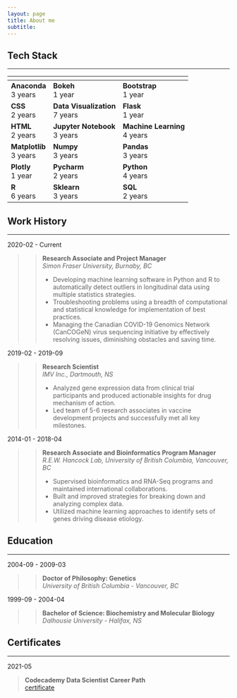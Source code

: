 ```yaml
---
layout: page
title: About me
subtitle: 
---
```


## Tech Stack
---

| <!-- -->    | <!-- -->    | <!-- -->    |
|-------------|-------------|-------------|
|**Anaconda** <br> 3 years|**Bokeh** <br> 1 year|**Bootstrap** <br> 1 year|
|**CSS** <br> 2 years|**Data Visualization** <br> 7 years|**Flask** <br> 1 year|
|**HTML** <br> 2 years|**Jupyter Notebook** <br> 3 years|**Machine Learning** <br> 4 years|
|**Matplotlib** <br> 3 years|**Numpy** <br> 3 years|**Pandas** <br> 3 years|
|**Plotly** <br> 1 year|**Pycharm** <br> 2 years|**Python** <br> 4 years|
|**R** <br> 6 years|**Sklearn** <br> 3 years|**SQL** <br> 2 years|

## Work History
---

2020-02 - Current
>> **Research Associate and Project Manager** <br>
>> *Simon Fraser University, Burnaby, BC*
>> - Developing machine learning software in Python and R to automatically detect outliers in longitudinal data using multiple statistics strategies.
>> - Troubleshooting problems using a breadth of computational and statistical knowledge for implementation of best practices.
>> - Managing the Canadian COVID-19 Genomics Network (CanCOGeN) virus sequencing initiative by effectively resolving issues, diminishing obstacles and saving time.

2019-02 - 2019-09
>> **Research Scientist** <br>
>> *IMV Inc., Dartmouth, NS*
>> - Analyzed gene expression data from clinical trial participants and produced actionable insights for drug mechanism of action.
>> - Led team of 5-6 research associates in vaccine development projects and successfully met all key milestones.

2014-01 - 2018-04
>> **Research Associate and Bioinformatics Program Manager** <br>
>> *R.E.W. Hancock Lab, University of British Columbia, Vancouver, BC*
>> - Supervised bioinformatics and RNA-Seq programs and maintained international collaborations.
>> - Built and improved strategies for breaking down and analyzing complex data.
>> - Utilized machine learning approaches to identify sets of genes driving disease etiology.

## Education
---
2004-09 - 2009-03
>> **Doctor of Philosophy: Genetics** <br>
>> *University of British Columbia - Vancouver, BC*

1999-09 - 2004-04
>> **Bachelor of Science: Biochemistry and Molecular Biology** <br>
>> *Dalhousie University - Halifax, NS*

## Certificates
---
2021-05
> **Codecademy Data Scientist Career Path** <br>
> [certificate](https://www.linkedin.com/redir/redirect?url=https%3A%2F%2Fwww%2Ecodecademy%2Ecom%2Fprofiles%2FmakemyDNA%2Fcertificates%2F5b520caa1d176d21f5a65a61&urlhash=Hv13&trk=public_profile-settings_see-credential)